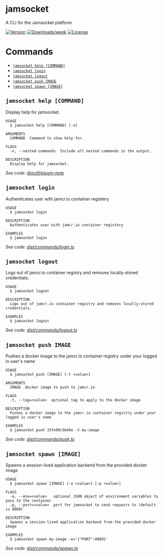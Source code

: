 jamsocket
=========

A CLI for the Jamsocket platform

[![Version](https://img.shields.io/npm/v/jamsocket)](https://npmjs.org/package/jamsocket)
[![Downloads/week](https://img.shields.io/npm/dw/jamsocket)](https://npmjs.org/package/jamsocket)
[![License](https://img.shields.io/npm/l/jamsocket)](https://github.com/drifting-in-space/jamsocket-cli/blob/main/LICENSE)

# Commands
<!-- commands -->
* [`jamsocket help [COMMAND]`](#jamsocket-help-command)
* [`jamsocket login`](#jamsocket-login)
* [`jamsocket logout`](#jamsocket-logout)
* [`jamsocket push IMAGE`](#jamsocket-push-image)
* [`jamsocket spawn [IMAGE]`](#jamsocket-spawn-image)

## `jamsocket help [COMMAND]`

Display help for jamsocket.

```
USAGE
  $ jamsocket help [COMMAND] [-n]

ARGUMENTS
  COMMAND  Command to show help for.

FLAGS
  -n, --nested-commands  Include all nested commands in the output.

DESCRIPTION
  Display help for jamsocket.
```

_See code: [@oclif/plugin-help](https://github.com/oclif/plugin-help/blob/v5.1.11/src/commands/help.ts)_

## `jamsocket login`

Authenticates user with jamcr.io container registery

```
USAGE
  $ jamsocket login

DESCRIPTION
  Authenticates user with jamcr.io container registery

EXAMPLES
  $ jamsocket login
```

_See code: [dist/commands/login.ts](https://github.com/drifting-in-space/jamsocket-cli/blob/v0.0.7/dist/commands/login.ts)_

## `jamsocket logout`

Logs out of jamcr.io container registry and removes locally-stored credentials.

```
USAGE
  $ jamsocket logout

DESCRIPTION
  Logs out of jamcr.io container registry and removes locally-stored credentials.

EXAMPLES
  $ jamsocket logout
```

_See code: [dist/commands/logout.ts](https://github.com/drifting-in-space/jamsocket-cli/blob/v0.0.7/dist/commands/logout.ts)_

## `jamsocket push IMAGE`

Pushes a docker image to the jamcr.io container registry under your logged in user's name

```
USAGE
  $ jamsocket push [IMAGE] [-t <value>]

ARGUMENTS
  IMAGE  Docker image to push to jamcr.io

FLAGS
  -t, --tag=<value>  optional tag to apply to the docker image

DESCRIPTION
  Pushes a docker image to the jamcr.io container registry under your logged in user's name

EXAMPLES
  $ jamsocket push 33fe99c5649e -t my-image
```

_See code: [dist/commands/push.ts](https://github.com/drifting-in-space/jamsocket-cli/blob/v0.0.7/dist/commands/push.ts)_

## `jamsocket spawn [IMAGE]`

Spawns a session-lived application backend from the provided docker image

```
USAGE
  $ jamsocket spawn [IMAGE] [-e <value>] [-p <value>]

FLAGS
  -e, --env=<value>   optional JSON object of environment variables to pass to the container
  -p, --port=<value>  port for jamsocket to send requests to (default is 8080)

DESCRIPTION
  Spawns a session-lived application backend from the provided docker image

EXAMPLES
  $ jamsocket spawn my-image -e='{"PORT":8080}'
```

_See code: [dist/commands/spawn.ts](https://github.com/drifting-in-space/jamsocket-cli/blob/v0.0.7/dist/commands/spawn.ts)_
<!-- commandsstop -->
